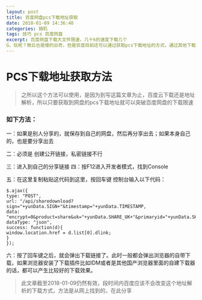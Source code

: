 ```yaml
---
layout: post
title: 百度网盘pcs下载地址获取
date: 2018-01-09 14:36:40
categories: 搞机
tags: 技巧 pcs 百度网盘 
excerpt: 百度网盘下载大文件限速，几十k的速度下载几个
G，玩呢？微云也是慢的出奇，但是百度目前还可以通过获取pcs下载地址的方式，通过其他下载器来提升下载速度，经常可以获得宽带满速效果。
---
```

# PCS下载地址获取方法
>之所以这个方法可以使用，是因为到写这篇文章为止，百度云下载还是地址解析，所以只要获取到网盘的pcs下载地址就可以突破百度网盘的下载限速

### 如下方法：

一：如果是别人分享的，就保存到自己的网盘，然后再分享出去；如果本身自己的，也是要分享出去

二：必须是 创建公开链接，私密链接不行

三：进入到自己的分享链接 四：按F12进入开发者模式，找到Console

五：在这里复制粘贴这代码到这里，按回车键 控制台输入以下代码：  
````
$.ajax({
type: "POST",
url: "/api/sharedownload?sign="+yunData.SIGN+"&timestamp="+yunData.TIMESTAMP,
data: "encrypt=0&product=share&uk="+yunData.SHARE_UK+"&primaryid="+yunData.SHARE_ID+"&fid_list=%5B"+yunData.FS_ID+"%5D",
dataType: "json",
success: function(d){ 
window.location.href = d.list[0].dlink;
}
});
````  
六：按了回车键之后，就会弹出下载链接了。此时一般都会弹出浏览器的自带下载，如果浏览器安装了下载插件比如IDM或者是其他国产浏览器里面的自建下载器的话，都可以产生比较好的下载效果。
>此文章截至2018-01-09仍然有效，段时间内百度应该不会改变这个地址解析的下载方式，方法是从网上找到的，在此分享
